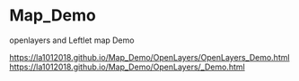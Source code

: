 # Map_Demo
openlayers and Leftlet map Demo

https://la1012018.github.io/Map_Demo/OpenLayers/OpenLayers_Demo.html
https://la1012018.github.io/Map_Demo/OpenLayers/_Demo.html
